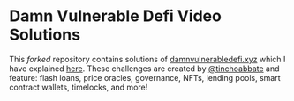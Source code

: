 # Damn Vulnerable Defi Video Solutions

This _forked_ repository contains solutions of [damnvulnerabledefi.xyz](https://damnvulnerabledefi.xyz) which I have explained [here](https://youtu.be/NcPfw8-U6EE?list=PLQENoiVb8xoP3Wd3onKrGtX2EO1JtFUG9&t=16258). These challenges are created by [@tinchoabbate](https://twitter.com/tinchoabbate) and feature: flash loans, price oracles, governance, NFTs, lending pools, smart contract wallets, timelocks, and more!
